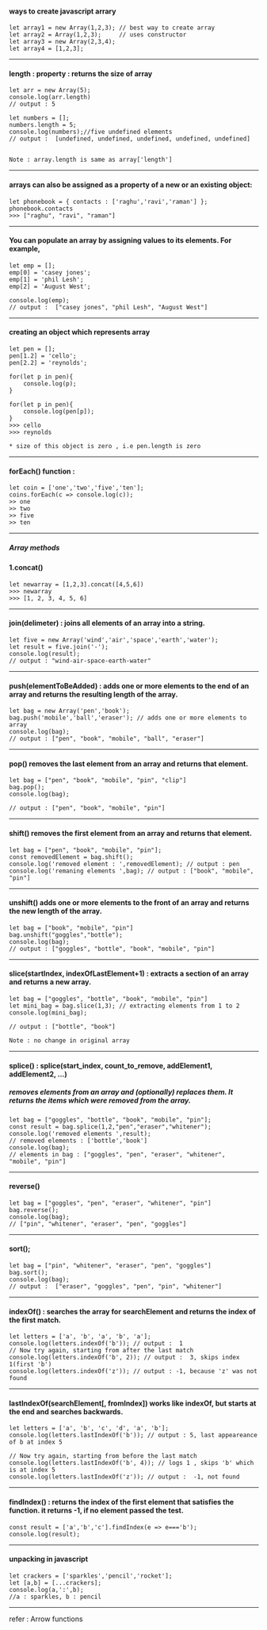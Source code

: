 #### ways to create javascript arrary

	let array1 = new Array(1,2,3); // best way to create array
	let array2 = Array(1,2,3);     // uses constructor
	let array3 = new Array(2,3,4);
	let array4 = [1,2,3];

---


#### length : property : returns the size of array

	let arr = new Array(5);
	console.log(arr.length)
	// output : 5

	let numbers = [];
	numbers.length = 5;
	console.log(numbers);//five undefined elements
	// output :  [undefined, undefined, undefined, undefined, undefined]


	Note : array.length is same as array['length']

---

#### arrays can also be assigned as a property of a new or an existing object:
 
	let phonebook = { contacts : ['raghu','ravi','raman'] };
	phonebook.contacts
	>>> ["raghu", "ravi", "raman"]


---

#### You can populate an array by assigning values to its elements. For example,

	let emp = [];
	emp[0] = 'casey jones';
	emp[1] = 'phil Lesh';
	emp[2] = 'August West';

	console.log(emp);
	// output :  ["casey jones", "phil Lesh", "August West"]


---


#### creating an object which represents array

	let pen = [];
	pen[1.2] = 'cello';
	pen[2.2] = 'reynolds';

	for(let p in pen){
		console.log(p);
	}

	for(let p in pen){
		console.log(pen[p]);
	}
	>>> cello
	>>> reynolds

	* size of this object is zero , i.e pen.length is zero

---

#### forEach() function : 

	let coin = ['one','two','five','ten'];
	coins.forEach(c => console.log(c));
	>> one
	>> two
	>> five
	>> ten

---

##### Array methods 

#### 1.concat() 

	let newarray = [1,2,3].concat([4,5,6])
	>>> newarray
	>>> [1, 2, 3, 4, 5, 6]

---


#### join(delimeter) : joins all elements of an array into a string.

	let five = new Array('wind','air','space','earth','water');
	let result = five.join('-');
	console.log(result);
	// output : "wind-air-space-earth-water"


---

#### push(elementToBeAdded) : adds one or more elements to the end of an array and returns the resulting length of the array.

	let bag = new Array('pen','book');
	bag.push('mobile','ball','eraser'); // adds one or more elements to array      
	console.log(bag);
	// output : ["pen", "book", "mobile", "ball", "eraser"]

---

#### pop() removes the last element from an array and returns that element.


	let bag = ["pen", "book", "mobile", "pin", "clip"]
	bag.pop();
	console.log(bag);
	
	// output : ["pen", "book", "mobile", "pin"]

--- 

#### shift() removes the first element from an array and returns that element.

	
	let bag = ["pen", "book", "mobile", "pin"];
	const removedElement = bag.shift();
	console.log('removed element : ',removedElement); // output : pen
	console.log('remaning elements ',bag); // output : ["book", "mobile", "pin"]



---


#### unshift() adds one or more elements to the front of an array and returns the new length of the array.

	let bag = ["book", "mobile", "pin"]
	bag.unshift("goggles","bottle");
	console.log(bag);
	// output : ["goggles", "bottle", "book", "mobile", "pin"]


---

#### slice(startIndex, indexOfLastElement+1) : extracts a section of an array and returns a new array.

	let bag = ["goggles", "bottle", "book", "mobile", "pin"]
	let mini_bag = bag.slice(1,3); // extracting elements from 1 to 2
	console.log(mini_bag);
	
	// output : ["bottle", "book"]

	Note : no change in original array


---

#### splice() : splice(start_index, count_to_remove, addElement1, addElement2, ...) 
##### removes elements from an array and (optionally) replaces them. It returns the items which were removed from the array.


	let bag = ["goggles", "bottle", "book", "mobile", "pin"];
	const result = bag.splice(1,2,"pen","eraser","whitener");
	console.log('removed elements ',result);
	// removed elements : ['bottle','book']
	console.log(bag);
	// elements in bag : ["goggles", "pen", "eraser", "whitener", "mobile", "pin"]


---

#### reverse()

	let bag = ["goggles", "pen", "eraser", "whitener", "pin"]
	bag.reverse();
	console.log(bag);
	// ["pin", "whitener", "eraser", "pen", "goggles"]


---

#### sort();

	let bag = ["pin", "whitener", "eraser", "pen", "goggles"]
	bag.sort();
	console.log(bag);
	// output :  ["eraser", "goggles", "pen", "pin", "whitener"]


---

#### indexOf() : searches the array for searchElement and returns the index of the first match.


	let letters = ['a', 'b', 'a', 'b', 'a'];
	console.log(letters.indexOf('b')); // output :  1
	// Now try again, starting from after the last match
	console.log(letters.indexOf('b', 2)); // output :  3, skips index 1(first 'b')
	console.log(letters.indexOf('z')); // output : -1, because 'z' was not found


---

#### lastIndexOf(searchElement[, fromIndex]) works like indexOf, but starts at the end and searches backwards.



	let letters = ['a', 'b', 'c', 'd', 'a', 'b'];
	console.log(letters.lastIndexOf('b')); // output : 5, last appeareance of b at index 5 

	// Now try again, starting from before the last match
	console.log(letters.lastIndexOf('b', 4)); // logs 1 , skips 'b' which is at index 5
	console.log(letters.lastIndexOf('z')); // output :  -1, not found



---

#### findIndex() : returns the index of the first element that satisfies the function. it returns -1, if no element passed the test.

	const result = ['a','b','c'].findIndex(e => e==='b');
	console.log(result);


---

#### unpacking in javascript

	let crackers = ['sparkles','pencil','rocket'];
	let [a,b] = [...crackers];
	console.log(a,':',b);
	//a : sparkles, b : pencil 

---

refer : Arrow functions
